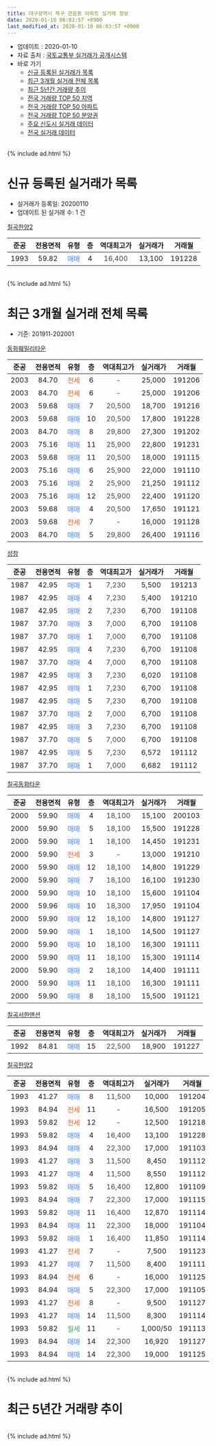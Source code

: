 ```yaml
---
title: 대구광역시 북구 관음동 아파트 실거래 정보
date: 2020-01-10 06:03:57 +0900
last_modified_at: 2020-01-10 06:03:57 +0900
---
```


* 업데이트 : 2020-01-10
* 자료 출처 : [국토교통부 실거래가 공개시스템](http://rt.molit.go.kr)
* 바로 가기
    * [신규 등록된 실거래가 목록](#신규-등록된-실거래가-목록)
    * [최근 3개월 실거래 전체 목록](#최근-3개월-실거래-전체-목록)
    * [최근 5년간 거래량 추이](#최근-5년간-거래량-추이)
    * [전국 거래량 TOP 50 지역](https://inasie.github.io/apt-trade-info/최근-3개월-전국에서-가장-거래가-많이-발생한-지역)
    * [전국 거래량 TOP 50 아파트](https://inasie.github.io/apt-trade-info/최근-3개월-전국에서-가장-거래가-많이-발생한-아파트)
    * [전국 거래량 TOP 50 분양권](https://inasie.github.io/apt-trade-info/최근-3개월-전국에서-가장-거래가-많이-발생한-분양권)
    * [주요 신도시 실거래 데이터](https://inasie.github.io/apt-trade-info/주요-신도시)
    * [전국 실거래 데이터](https://inasie.github.io/apt-trade-info/전국)
<br>
{% include ad.html %}
<br>

# 신규 등록된 실거래가 목록
* 실거래가 등록일: 20200110
* 업데이트 된 실거래 수: 1 건


[칠곡한양2](https://search.naver.com/search.naver?query=%EB%8C%80%EA%B5%AC%EA%B4%91%EC%97%AD%EC%8B%9C+%EB%B6%81%EA%B5%AC+%EA%B4%80%EC%9D%8C%EB%8F%99+%EC%B9%A0%EA%B3%A1%ED%95%9C%EC%96%912)

|준공|전용면적|유형|층|역대최고가|실거래가|거래월|
|:---:|:---:|:---:|:---:|:---:|:---:|:---:|
|1993|59.82|<span style="color:#4285f3">매매</span>|4|<span style="color:#444444">16,400</span>|13,100|191228|


<br>
{% include ad.html %}
<br>

# 최근 3개월 실거래 전체 목록
* 기준: 201911-202001


[동화훼밀리타운](https://search.naver.com/search.naver?query=%EB%8C%80%EA%B5%AC%EA%B4%91%EC%97%AD%EC%8B%9C+%EB%B6%81%EA%B5%AC+%EA%B4%80%EC%9D%8C%EB%8F%99+%EB%8F%99%ED%99%94%ED%9B%BC%EB%B0%80%EB%A6%AC%ED%83%80%EC%9A%B4)

|준공|전용면적|유형|층|역대최고가|실거래가|거래월|
|:---:|:---:|:---:|:---:|:---:|:---:|:---:|
|2003|84.70|<span style="color:#ff5a00">전세</span>|6|<span style="color:#444444">-</span>|25,000|191206|
|2003|84.70|<span style="color:#ff5a00">전세</span>|6|<span style="color:#444444">-</span>|25,000|191206|
|2003|59.68|<span style="color:#4285f3">매매</span>|7|<span style="color:#444444">20,500</span>|18,700|191216|
|2003|59.68|<span style="color:#4285f3">매매</span>|10|<span style="color:#444444">20,500</span>|17,800|191228|
|2003|84.70|<span style="color:#4285f3">매매</span>|8|<span style="color:#444444">29,800</span>|27,300|191202|
|2003|75.16|<span style="color:#4285f3">매매</span>|11|<span style="color:#444444">25,900</span>|22,800|191231|
|2003|59.68|<span style="color:#4285f3">매매</span>|11|<span style="color:#444444">20,500</span>|18,000|191115|
|2003|75.16|<span style="color:#4285f3">매매</span>|6|<span style="color:#444444">25,900</span>|22,000|191110|
|2003|75.16|<span style="color:#4285f3">매매</span>|2|<span style="color:#444444">25,900</span>|21,250|191112|
|2003|75.16|<span style="color:#4285f3">매매</span>|12|<span style="color:#444444">25,900</span>|22,400|191120|
|2003|59.68|<span style="color:#4285f3">매매</span>|4|<span style="color:#444444">20,500</span>|17,650|191121|
|2003|59.68|<span style="color:#ff5a00">전세</span>|7|<span style="color:#444444">-</span>|16,000|191128|
|2003|84.70|<span style="color:#4285f3">매매</span>|5|<span style="color:#444444">29,800</span>|26,400|191116|

[성창](https://search.naver.com/search.naver?query=%EB%8C%80%EA%B5%AC%EA%B4%91%EC%97%AD%EC%8B%9C+%EB%B6%81%EA%B5%AC+%EA%B4%80%EC%9D%8C%EB%8F%99+%EC%84%B1%EC%B0%BD)

|준공|전용면적|유형|층|역대최고가|실거래가|거래월|
|:---:|:---:|:---:|:---:|:---:|:---:|:---:|
|1987|42.95|<span style="color:#4285f3">매매</span>|1|<span style="color:#444444">7,230</span>|5,500|191213|
|1987|42.95|<span style="color:#4285f3">매매</span>|4|<span style="color:#444444">7,230</span>|5,400|191210|
|1987|42.95|<span style="color:#4285f3">매매</span>|2|<span style="color:#444444">7,230</span>|6,700|191108|
|1987|37.70|<span style="color:#4285f3">매매</span>|3|<span style="color:#444444">7,000</span>|6,700|191108|
|1987|37.70|<span style="color:#4285f3">매매</span>|1|<span style="color:#444444">7,000</span>|6,700|191108|
|1987|42.95|<span style="color:#4285f3">매매</span>|4|<span style="color:#444444">7,230</span>|6,700|191108|
|1987|37.70|<span style="color:#4285f3">매매</span>|4|<span style="color:#444444">7,000</span>|6,700|191108|
|1987|42.95|<span style="color:#4285f3">매매</span>|3|<span style="color:#444444">7,230</span>|6,020|191108|
|1987|42.95|<span style="color:#4285f3">매매</span>|1|<span style="color:#444444">7,230</span>|6,700|191108|
|1987|42.95|<span style="color:#4285f3">매매</span>|5|<span style="color:#444444">7,230</span>|6,700|191108|
|1987|37.70|<span style="color:#4285f3">매매</span>|2|<span style="color:#444444">7,000</span>|6,700|191108|
|1987|42.95|<span style="color:#4285f3">매매</span>|3|<span style="color:#444444">7,230</span>|6,700|191108|
|1987|37.70|<span style="color:#4285f3">매매</span>|5|<span style="color:#444444">7,000</span>|6,700|191108|
|1987|42.95|<span style="color:#4285f3">매매</span>|5|<span style="color:#444444">7,230</span>|6,572|191112|
|1987|37.70|<span style="color:#4285f3">매매</span>|1|<span style="color:#444444">7,000</span>|6,682|191112|

[칠곡동화타운](https://search.naver.com/search.naver?query=%EB%8C%80%EA%B5%AC%EA%B4%91%EC%97%AD%EC%8B%9C+%EB%B6%81%EA%B5%AC+%EA%B4%80%EC%9D%8C%EB%8F%99+%EC%B9%A0%EA%B3%A1%EB%8F%99%ED%99%94%ED%83%80%EC%9A%B4)

|준공|전용면적|유형|층|역대최고가|실거래가|거래월|
|:---:|:---:|:---:|:---:|:---:|:---:|:---:|
|2000|59.90|<span style="color:#4285f3">매매</span>|4|<span style="color:#444444">18,100</span>|15,100|200103|
|2000|59.90|<span style="color:#4285f3">매매</span>|5|<span style="color:#444444">18,100</span>|15,500|191228|
|2000|59.90|<span style="color:#4285f3">매매</span>|1|<span style="color:#444444">18,100</span>|14,450|191231|
|2000|59.90|<span style="color:#ff5a00">전세</span>|3|<span style="color:#444444">-</span>|13,000|191210|
|2000|59.90|<span style="color:#4285f3">매매</span>|12|<span style="color:#444444">18,100</span>|14,800|191229|
|2000|59.90|<span style="color:#4285f3">매매</span>|7|<span style="color:#444444">18,100</span>|16,100|191230|
|2000|59.90|<span style="color:#4285f3">매매</span>|10|<span style="color:#444444">18,100</span>|15,600|191104|
|2000|59.96|<span style="color:#4285f3">매매</span>|10|<span style="color:#444444">18,300</span>|17,950|191104|
|2000|59.90|<span style="color:#4285f3">매매</span>|12|<span style="color:#444444">18,100</span>|14,800|191127|
|2000|59.90|<span style="color:#4285f3">매매</span>|1|<span style="color:#444444">18,100</span>|14,500|191127|
|2000|59.90|<span style="color:#4285f3">매매</span>|10|<span style="color:#444444">18,100</span>|16,300|191111|
|2000|59.90|<span style="color:#4285f3">매매</span>|11|<span style="color:#444444">18,100</span>|15,300|191114|
|2000|59.90|<span style="color:#4285f3">매매</span>|2|<span style="color:#444444">18,100</span>|14,400|191111|
|2000|59.90|<span style="color:#4285f3">매매</span>|11|<span style="color:#444444">18,100</span>|16,300|191111|
|2000|59.90|<span style="color:#4285f3">매매</span>|8|<span style="color:#444444">18,100</span>|15,500|191121|


<script async src="//pagead2.googlesyndication.com/pagead/js/adsbygoogle.js"></script>
<!-- 기본 -->
<ins class="adsbygoogle"
     style="display:block"
     data-ad-client="ca-pub-2446590836940007"
     data-ad-slot="1659523306"
     data-ad-format="auto"
     data-full-width-responsive="true"></ins>
<script>
(adsbygoogle = window.adsbygoogle || []).push({});
</script>


[칠곡서한맨션](https://search.naver.com/search.naver?query=%EB%8C%80%EA%B5%AC%EA%B4%91%EC%97%AD%EC%8B%9C+%EB%B6%81%EA%B5%AC+%EA%B4%80%EC%9D%8C%EB%8F%99+%EC%B9%A0%EA%B3%A1%EC%84%9C%ED%95%9C%EB%A7%A8%EC%85%98)

|준공|전용면적|유형|층|역대최고가|실거래가|거래월|
|:---:|:---:|:---:|:---:|:---:|:---:|:---:|
|1992|84.81|<span style="color:#4285f3">매매</span>|15|<span style="color:#444444">22,500</span>|18,900|191227|

[칠곡한양2](https://search.naver.com/search.naver?query=%EB%8C%80%EA%B5%AC%EA%B4%91%EC%97%AD%EC%8B%9C+%EB%B6%81%EA%B5%AC+%EA%B4%80%EC%9D%8C%EB%8F%99+%EC%B9%A0%EA%B3%A1%ED%95%9C%EC%96%912)

|준공|전용면적|유형|층|역대최고가|실거래가|거래월|
|:---:|:---:|:---:|:---:|:---:|:---:|:---:|
|1993|41.27|<span style="color:#4285f3">매매</span>|8|<span style="color:#444444">11,500</span>|10,000|191204|
|1993|84.94|<span style="color:#ff5a00">전세</span>|11|<span style="color:#444444">-</span>|16,500|191205|
|1993|59.82|<span style="color:#ff5a00">전세</span>|12|<span style="color:#444444">-</span>|12,500|191218|
|1993|59.82|<span style="color:#4285f3">매매</span>|4|<span style="color:#444444">16,400</span>|13,100|191228|
|1993|84.94|<span style="color:#4285f3">매매</span>|4|<span style="color:#444444">22,300</span>|17,000|191103|
|1993|41.27|<span style="color:#4285f3">매매</span>|3|<span style="color:#444444">11,500</span>|8,450|191112|
|1993|41.27|<span style="color:#4285f3">매매</span>|4|<span style="color:#444444">11,500</span>|8,550|191112|
|1993|59.82|<span style="color:#4285f3">매매</span>|5|<span style="color:#444444">16,400</span>|12,800|191109|
|1993|84.94|<span style="color:#4285f3">매매</span>|7|<span style="color:#444444">22,300</span>|17,000|191115|
|1993|59.82|<span style="color:#4285f3">매매</span>|11|<span style="color:#444444">16,400</span>|12,870|191114|
|1993|84.94|<span style="color:#4285f3">매매</span>|11|<span style="color:#444444">22,300</span>|18,000|191104|
|1993|59.82|<span style="color:#4285f3">매매</span>|1|<span style="color:#444444">16,400</span>|11,850|191114|
|1993|41.27|<span style="color:#ff5a00">전세</span>|7|<span style="color:#444444">-</span>|7,500|191123|
|1993|41.27|<span style="color:#4285f3">매매</span>|7|<span style="color:#444444">11,500</span>|8,400|191111|
|1993|84.94|<span style="color:#ff5a00">전세</span>|6|<span style="color:#444444">-</span>|16,000|191125|
|1993|84.94|<span style="color:#4285f3">매매</span>|5|<span style="color:#444444">22,300</span>|17,000|191105|
|1993|41.27|<span style="color:#ff5a00">전세</span>|8|<span style="color:#444444">-</span>|9,500|191127|
|1993|41.27|<span style="color:#4285f3">매매</span>|14|<span style="color:#444444">11,500</span>|8,300|191114|
|1993|59.82|<span style="color:#34a853">월세</span>|11|<span style="color:#444444">-</span>|1,000/50|191113|
|1993|84.94|<span style="color:#4285f3">매매</span>|14|<span style="color:#444444">22,300</span>|16,920|191127|
|1993|84.94|<span style="color:#4285f3">매매</span>|14|<span style="color:#444444">22,300</span>|19,000|191125|


<br>
{% include ad.html %}
<br>

# 최근 5년간 거래량 추이


<div style="width:100%;">
    <canvas id="deal_progress" height="200"></canvas>
</div>

<script>
new Chart(document.getElementById("deal_progress"), {
    type: 'line',
    data: {
        labels: ['201501','201502','201503','201504','201505','201506','201507','201508','201509','201510','201511','201512','201601','201602','201603','201604','201605','201606','201607','201608','201609','201610','201611','201612','201701','201702','201703','201704','201705','201706','201707','201708','201709','201710','201711','201712','201801','201802','201803','201804','201805','201806','201807','201808','201809','201810','201811','201812','201901','201902','201903','201904','201905','201906','201907','201908','201909','201910','201911','201912','202001'],
        datasets: [{
            label: '매매',
            pointRadius: 1,
            data: [19, 17, 26, 32, 30, 23, 32, 29, 27, 18, 10, 7, 8, 12, 10, 9, 14, 10, 10, 9, 11, 19, 8, 14, 17, 12, 11, 13, 7, 21, 10, 12, 6, 8, 9, 6, 17, 10, 23, 9, 10, 12, 9, 18, 6, 11, 11, 9, 6, 20, 12, 15, 15, 5, 15, 15, 13, 16, 41, 13, 1],
            borderColor: "rgba(255, 201, 14, 1)",
            backgroundColor: "rgba(255, 201, 14, 0.5)",
            fill: false,
            lineTension: 0
        },{
            label: '전월세',
            pointRadius: 1,
            data: [4, 8, 13, 9, 13, 8, 9, 10, 10, 16, 10, 7, 9, 9, 5, 6, 2, 4, 4, 10, 4, 6, 4, 7, 8, 4, 10, 4, 4, 6, 10, 4, 9, 3, 4, 5, 3, 6, 8, 12, 3, 3, 4, 5, 5, 8, 5, 2, 4, 6, 8, 5, 11, 3, 5, 4, 3, 9, 5, 5, 0],
            borderColor: "rgba(0, 141, 185, 1)",
            backgroundColor: "rgba(0, 141, 185, 0.5)",
            fill: false,
            lineTension: 0
        }
        ]
    },
    options: {
        responsive: true,
        title: {
            display: false
        },
        tooltips: {
            mode: 'index',
            intersect: false
        },
        hover: {
            mode: 'nearest',
            intersect: true
        },
        scales: {
            xAxes: [{
                display: true,
                scaleLabel: {
                    display: true,
                    labelString: '년/월'
                }
            }],
            yAxes: [{
                display: true,
                ticks: {
                    suggestedMin: 0,
                },
                scaleLabel: {
                    display: true,
                    labelString: '실거래 수'
                }
            }]
        }
    }
});

</script>


<br>
{% include ad.html %}
<br>


